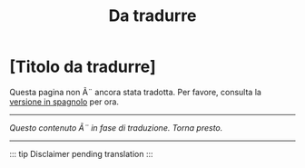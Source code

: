 ﻿---
title: [Da tradurre]
---

<!-- TODO: translation missing - Italian version -->

# [Titolo da tradurre]

Questa pagina non Ã¨ ancora stata tradotta. Per favore, consulta la [versione in spagnolo](/es/mitos-generales-1) per ora.

---

*Questo contenuto Ã¨ in fase di traduzione. Torna presto.*

---

::: tip
Disclaimer pending translation
:::
